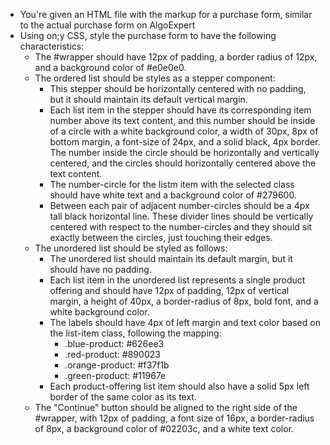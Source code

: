 * You're given an HTML file with the markup for a purchase form, similar to the actual purchase form on AlgoExpert
* Using on;y CSS, style the purchase form to have the following characteristics:
  * The #wrapper should have 12px of padding, a border radius of 12px, and a background color of #e0e0e0.
  * The ordered list should be styles as a stepper component:
    * This stepper should be horizontally centered with no padding, but it should maintain its default vertical margin.
    * Each list item in the stepper should have its corresponding item number above its text content, and this number should be inside of a circle with a white background color, a width of 30px, 8px of bottom margin, a font-size of 24px, and a solid black, 4px border. The number inside the circle should be horizontally and vertically centered, and the circles should horizontally centered above the text content.
    * The number-circle for the listm item with the selected class should have white text and a background color of #279600.
    * Between each pair of adjacent number-circles should be a 4px tall black horizontal line. These divider lines should be vertically centered with respect to the number-circles and they should sit exactly between the circles, just touching their edges.
  * The unordered list should be styled as follows:
    * The unordered list should maintain its default margin, but it should have no padding.
    * Each list item in the unordered list represents a single product offering and should have 12px of padding, 12px of vertical margin, a height of 40px, a border-radius of 8px, bold font, and a white background color.
    * The labels should have 4px of left margin and text color based on the list-item class, following the mapping:
      * .blue-product: #626ee3
      * .red-product: #890023
      * .orange-product: #f37f1b
      * .green-product: #11967e
    * Each product-offering list item should also have a solid 5px left border of the same color as its text.
  * The "Continue" button should be aligned to the right side of the #wrapper, with 12px of padding, a font size of 16px, a border-radius of 8px, a background color of #02203c, and a white text color.
    
